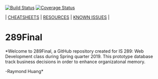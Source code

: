 [![Build Status](https://travis-ci.com/goudstad/289Final.svg?branch=master)](https://travis-ci.com/goudstad/289Final)
[![Coverage Status](https://coveralls.io/repos/github/goudstad/289Final/badge.svg?branch=master)](https://coveralls.io/github/goudstad/289Final?branch=master)

\| [CHEATSHEETS](cheatsheet.md) \| [RESOURCES](resources.md) \| [KNOWN ISSUES](knownIssues.md) \|
# 289Final
*Welcome to 289Final, a GitHub repository created for IS 289: Web Development class during Spring quarter 2019. This prototype database track business decisions in order to enhance organizatonal memory.  

-Raymond Huang*


